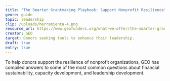 ```yaml
---
title: "The Smarter Grantmaking Playbook: Support Nonprofit Resilience"
genre: guide
topic: leadership
clip: /uploads/herramienta-4.png
resource_url: https://www.geofunders.org/what-we-offer/the-smarter-grantmaking-playbook/support-nonprofit-resilience
creator: GEO
target: Donors seeking tools to enhance their leadership.
draft: true
entry: true
---
```

<!--StartFragment-->

To help donors support the resilience of nonprofit organizations, GEO has compiled answers to some of the most common questions about financial sustainability, capacity development, and leadership development.

<!--EndFragment-->